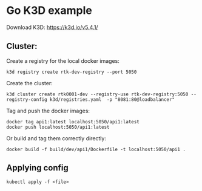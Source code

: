 # Go K3D example

Download K3D:
https://k3d.io/v5.4.1/

## Cluster:

Create a registry for the local docker images:
```
k3d registry create rtk-dev-registry --port 5050
```

Create the cluster:
```
k3d cluster create rtk0001-dev --registry-use rtk-dev-registry:5050 --registry-config k3d/registries.yaml  -p "8081:80@loadbalancer"
```

Tag and push the docker images:
```
docker tag api1:latest localhost:5050/api1:latest
docker push localhost:5050/api1:latest
```

Or build and tag them correctly directly:
```
docker build -f build/dev/api1/Dockerfile -t localhost:5050/api1 .
```

## Applying config

```
kubectl apply -f <file>
```